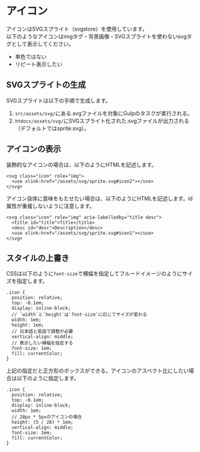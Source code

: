 # アイコン
アイコンはSVGスプライト（svgstore）を使用しています。  
以下のようなアイコンはimgタグ・背景画像・SVGスプライトを使わないsvgタグとして表示してください。

- 単色ではない
- リピート表示したい

## SVGスプライトの生成
SVGスプライトは以下の手順で生成します。

1. `src/assets/svg/`にある.svgファイルを対象にGulpのタスクが実行される。
2. `htdocs/assets/svg/`にSVGスプライト化された.svgファイルが出力される（デフォルトではsprite.svg）。

## アイコンの表示
装飾的なアイコンの場合は、以下のようにHTMLを記述します。

```
<svg class="icon" role="img">
  <use xlink:href="/assets/svg/sprite.svg#icon2"></use>
</svg>
```

アイコン自体に意味をもたせたい場合は、以下のようにHTMLを記述します。id属性が重複しないように注意します。

```
<svg class="icon" role="img" aria-labelledby="title desc">
  <title id="title">Title</title>
  <desc id="desc">Description</desc>
  <use xlink:href="/assets/svg/sprite.svg#icon1"></use>
</svg>
```


## スタイルの上書き
CSSは以下のように`font-size`で横幅を指定してフルードイメージのようにサイズを指定します。

```
.icon {
  position: relative;
  top: -0.1em;
  display: inline-block;
  // `width`と`height`は`font-size`に応じてサイズが変わる
  width: 1em;
  height: 1em;
  // 日本語と英語で調整が必要
  vertical-align: middle;
  // 表示したい横幅を指定する
  font-size: 1em;
  fill: currentColor;
}
```

上記の指定だと正方形のボックスができる。アイコンのアスペクト比にしたい場合は以下のように指定します。

```
.icon {
  position: relative;
  top: -0.1em;
  display: inline-block;
  width: 1em;
  // 28px * 5pxのアイコンの場合
  height: (5 / 28) * 1em;
  vertical-align: middle;
  font-size: 1em;
  fill: currentColor;
}
```
